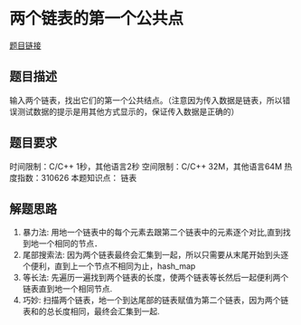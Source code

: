 # 两个链表的第一个公共点
[题目链接](https://www.nowcoder.com/practice/6ab1d9a29e88450685099d45c9e31e46?tpId=13&tqId=11189&tPage=1&rp=1&ru=/ta/coding-interviews&qru=/ta/coding-interviews/question-ranking)

## 题目描述
输入两个链表，找出它们的第一个公共结点。（注意因为传入数据是链表，所以错误测试数据的提示是用其他方式显示的，保证传入数据是正确的）

## 题目要求
时间限制：C/C++ 1秒，其他语言2秒 空间限制：C/C++ 32M，其他语言64M 热度指数：310626
本题知识点： 链表

## 解题思路
1. 暴力法: 用地一个链表中的每个元素去跟第二个链表中的元素逐个对比,直到找到地一个相同的节点．
2. 尾部搜索法: 因为两个链表最终会汇集到一起，所以只需要从末尾开始到头逐个便利，直到上一个节点不相同为止，hash_map
3. 等长法: 先遍历一遍找到两个链表的长度，使两个链表等长然后一起便利两个链表直到地一个相同节点.
4. 巧妙: 扫描两个链表，地一个到达尾部的链表赋值为第二个链表，因为两个链表和的总长度相同，最终会汇集到一起.